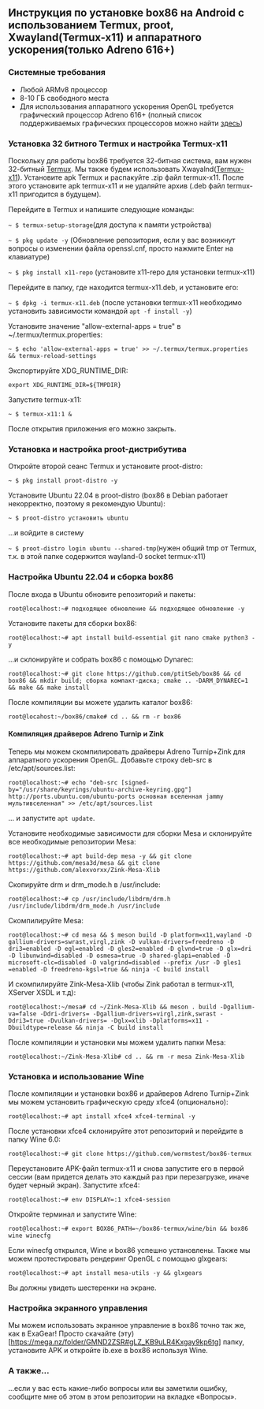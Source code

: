 ## Инструкция по установке box86 на Android с использованием Termux, proot, Xwayland(Termux-x11) и аппаратного ускорения(только Adreno 616+)
### Системные требования
- Любой ARMv8 процессор
- 8-10 ГБ свободного места
- Для использования аппаратного ускорения OpenGL требуется графический процессор Adreno 616+ (полный список поддерживаемых графических процессоров можно найти [здесь](https://www.exagear.wiki/index.php?title=Turnip#Supported_GPUs))
### Установка 32 битного Termux и настройка Termux-x11
Поскольку для работы box86 требуется 32-битная система, вам нужен 32-битный [Termux](https://github.com/termux/termux-app/releases/download/v0.118.0/termux-app_v0.118.0+github-debug_armeabi-v7a.apk). Мы также будем использовать Xwayalnd([Termux-x11](https://github.com/termux/termux-x11/actions/workflows/debug_build.yml)). Установите apk Termux и распакуйте .zip файл termux-x11. После этого установите apk termux-x11 и не удаляйте архив (.deb
файл termux-x11 пригодится в будущем).

Перейдите в Termux и напишите следующие команды:

`~ $ termux-setup-storage`(для доступа к памяти устройства)

`~ $ pkg update -y` (Обновление репозитория, если у вас возникнут вопросы о изменении файла openssl.cnf, просто нажмите Enter на клавиатуре)

`~ $ pkg install x11-repo` (установите x11-repo для установки termux-x11)

Перейдите в папку, где находится termux-x11.deb, и установите его:

`~ $ dpkg -i termux-x11.deb` (после установки termux-x11 необходимо установить зависимости командой `apt -f install -y`)

Установите значение "allow-external-apps = true" в ~/.termux/termux.properties:

`~ $ echo 'allow-external-apps = true' >> ~/.termux/termux.properties && termux-reload-settings`

Экспортируйте XDG_RUNTIME_DIR:

`export XDG_RUNTIME_DIR=${TMPDIR}`

Запустите termux-x11:

`~ $ termux-x11:1 &`

После открытия приложения его можно закрыть.

### Установка и настройка proot-дистрибутива

Откройте второй сеанс Termux и установите proot-distro:

`~ $ pkg install proot-distro -y`

Установите Ubuntu 22.04 в proot-distro (box86 в Debian работает некорректно, поэтому я рекомендую Ubuntu):

`~ $ proot-distro установить ubuntu`

...и войдите в систему

`~ $ proot-distro login ubuntu --shared-tmp`(нужен общий tmp от Termux, т.к. в этой папке содержится wayland-0 socket termux-x11)

### Настройка Ubuntu 22.04 и сборка box86

После входа в Ubuntu обновите репозиторий и пакеты:

`root@localhost:~# подходящее обновление && подходящее обновление -y`

Установите пакеты для сборки box86:

`root@localhost:~# apt install build-essential git nano cmake python3 -y`

...и склонируйте и собрать box86 с помощью Dynarec:

`root@localhost:~# git clone https://github.com/ptitSeb/box86 && cd box86 && mkdir build; сборка компакт-диска; cmake .. -DARM_DYNAREC=1 && make && make install`

После компиляции вы можете удалить каталог box86:

`root@locahost:~/box86/cmake# cd .. && rm -r box86`

#### Компиляция драйверов Adreno Turnip и Zink
Теперь мы можем скомпилировать драйверы Adreno Turnip+Zink для аппаратного ускорения OpenGL. Добавьте строку deb-src в /etc/apt/sources.list:

`root@localhost:~# echo "deb-src [signed-by="/usr/share/keyrings/ubuntu-archive-keyring.gpg"] http://ports.ubuntu.com/ubuntu-ports основная вселенная jammy мультивселенная" >> /etc/apt/sources.list`

... и запустите `apt update`.

Установите необходимые зависимости для сборки Mesa и склонируйте все необходимые репозитории Mesa:

`root@localhost:~# apt build-dep mesa -y && git clone https://github.com/mesa3d/mesa && git clone https://github.com/alexvorxx/Zink-Mesa-Xlib`

Скопируйте drm и drm_mode.h в /usr/include:

`root@localhost:~# cp /usr/include/libdrm/drm.h /usr/include/libdrm/drm_mode.h /usr/include`

Скомпилируйте Mesa:

`root@localhost:~# cd mesa && $ meson build -D platform=x11,wayland -D gallium-drivers=swrast,virgl,zink -D vulkan-drivers=freedreno -D dri3=enabled -D egl=enabled -D gles2=enabled -D glvnd=true -D glx=dri -D libunwind=disabled -D osmesa=true -D shared-glapi=enabled -D microsoft-clc=disabled -D valgrind=disabled --prefix /usr -D gles1 =enabled -D freedreno-kgsl=true && ninja -C build install`

И скомпилируйте Zink-Mesa-Xlib (чтобы Zink работал в termux-x11, XServer XSDL и т.д):

`root@localhost:~/mesa# cd ~/Zink-Mesa-Xlib && meson . build -Dgallium-va=false -Ddri-drivers= -Dgallium-drivers=virgl,zink,swrast -Ddri3=true -Dvulkan-drivers= -Dglx=xlib -Dplatforms=x11 -Dbuildtype=release && ninja -C build install`

После компиляции и установки мы можем удалить папки Mesa:

`root@localhost:~/Zink-Mesa-Xlib# cd .. && rm -r mesa Zink-Mesa-Xlib`

### Установка и использование Wine

После компиляции и установки box86 и драйверов Adreno Turnip+Zink мы можем установить графическую среду xfce4 (опционально):

`root@localhost:~# apt install xfce4 xfce4-terminal -y`

После установки xfce4 склонируйте этот репозиторий и перейдите в папку Wine 6.0:

`root@localhost:~# git clone https://github.com/wormstest/box86-termux`

Переустановите APK-файл termux-x11 и снова запустите его в первой сессии (вам придется делать это каждый раз при перезагрузке, иначе будет черный экран). Запустите xfce4:

`root@localhost:~# env DISPLAY=:1 xfce4-session`

Откройте терминал и запустите Wine:

`root@localhost:~# export BOX86_PATH=~/box86-termux/wine/bin && box86 wine winecfg`

Если winecfg открылся, Wine и box86 успешно установлены. Также мы можем протестировать рендеринг OpenGL с помощью glxgears:

`root@localhost:~# apt install mesa-utils -y && glxgears`

Вы должны увидеть шестеренки на экране.

### Настройка экранного управления
Мы можем использовать экранное управление в box86 точно так же, как в ExaGear! Просто скачайте (эту)[https://mega.nz/folder/GMND2ZSR#gLZ_KB9uLR4Kxgay9kp6tg] папку, установите APK и откройте ib.exe в box86 используя Wine.

### А также...
...если у вас есть какие-либо вопросы или вы заметили ошибку, сообщите мне об этом в этом репозитории на вкладке «Вопросы».
